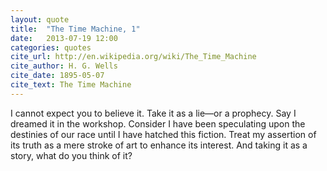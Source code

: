 ```yaml
---
layout: quote
title:  "The Time Machine, 1"
date:   2013-07-19 12:00
categories: quotes
cite_url: http://en.wikipedia.org/wiki/The_Time_Machine
cite_author: H. G. Wells
cite_date: 1895-05-07 
cite_text: The Time Machine
---
```


I cannot expect you to believe it. Take it as a lie—or a prophecy. Say I dreamed it in the workshop. Consider I have been speculating upon the destinies of our race until I have hatched this fiction. Treat my assertion of its truth as a mere stroke of art to enhance its interest. And taking it as a story, what do you think of it?